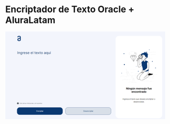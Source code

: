 # Encriptador de Texto Oracle + AluraLatam

![proyecto AluraLatam Encriptador de texto](img/encriptador.png)